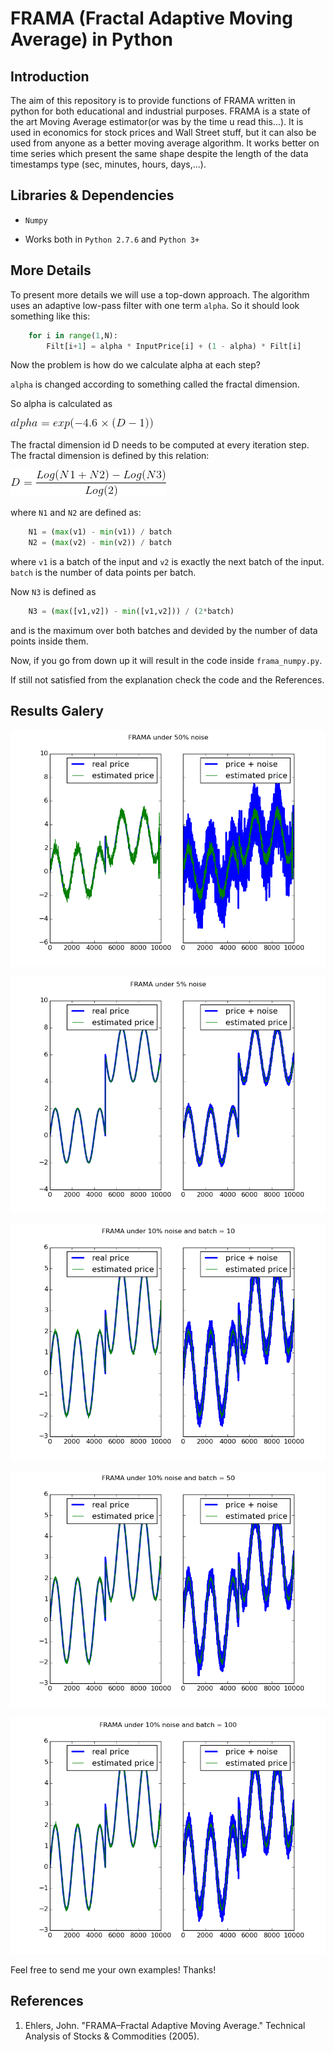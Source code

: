 # FRAMA (Fractal Adaptive Moving Average) in Python
## Introduction
The aim of this repository is to provide functions of FRAMA written
in python for both educational and industrial purposes. FRAMA is a
state of the art Moving Average estimator(or was by the time u read this...).
It is used in economics for stock prices and Wall Street stuff, but
it can also be used from anyone as a better moving average algorithm.
It works better on time series which present the same shape despite the
length of the data timestamps type (sec, minutes, hours, days,...).


## Libraries & Dependencies
+ `Numpy`

+ Works both in `Python 2.7.6` and `Python 3+` 

## More Details
To present more details we will use a top-down approach.
The algorithm uses an adaptive low-pass filter with one term `alpha`.
So it should look something like this:
```python
    for i in range(1,N):
        Filt[i+1] = alpha * InputPrice[i] + (1 - alpha) * Filt[i]
```
Now the problem is how do we calculate alpha at each step?

`alpha` is changed according to something called the fractal dimension.

So alpha is calculated as 

![eq1](images/eq1.png)

The fractal dimension id D needs to be computed at every iteration step.
The fractal dimension is defined by this relation:

![eq2](images/eq2.png)

where `N1` and `N2` are defined as: 
```python
    N1 = (max(v1) - min(v1)) / batch
    N2 = (max(v2) - min(v2)) / batch    
```
where `v1` is a batch of the input and `v2` is exactly the next
batch of the input. `batch` is the number of data points per batch.

Now `N3` is defined as
```python
    N3 = (max([v1,v2]) - min([v1,v2])) / (2*batch)
```
and is the maximum over both batches and devided by the number of 
data points inside them.

Now, if you go from down up it will result in the code inside `frama_numpy.py`.

If still not satisfied from the explanation check the code and the References.
## Results Galery

![First example](/images/estimation_example1.png)

![Second example](/images/estimation_example2.png)

![Third example](/images/estimation_example3.png)

![Fourth example](/images/estimation_example4.png)

![Fifth example](/images/estimation_example5.png)

Feel free to send me your own examples! Thanks!

## References
1. Ehlers, John. "FRAMA–Fractal Adaptive Moving Average." Technical Analysis of Stocks & Commodities (2005).
